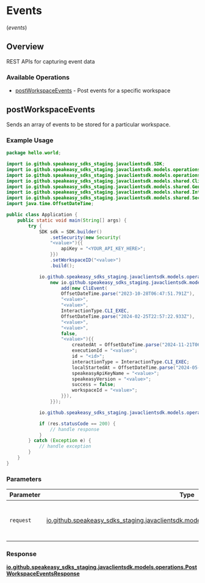 # Events
(*events*)

## Overview

REST APIs for capturing event data

### Available Operations

* [postWorkspaceEvents](#postworkspaceevents) - Post events for a specific workspace

## postWorkspaceEvents

Sends an array of events to be stored for a particular workspace.

### Example Usage

```java
package hello.world;

import io.github.speakeasy_sdks_staging.javaclientsdk.SDK;
import io.github.speakeasy_sdks_staging.javaclientsdk.models.operations.PostWorkspaceEventsRequest;
import io.github.speakeasy_sdks_staging.javaclientsdk.models.operations.PostWorkspaceEventsResponse;
import io.github.speakeasy_sdks_staging.javaclientsdk.models.shared.CliEvent;
import io.github.speakeasy_sdks_staging.javaclientsdk.models.shared.GenerateBumpType;
import io.github.speakeasy_sdks_staging.javaclientsdk.models.shared.InteractionType;
import io.github.speakeasy_sdks_staging.javaclientsdk.models.shared.Security;
import java.time.OffsetDateTime;

public class Application {
    public static void main(String[] args) {
        try {
            SDK sdk = SDK.builder()
                .setSecurity(new Security(
                "<value>"){{
                    apiKey = "<YOUR_API_KEY_HERE>";
                }})
                .setWorkspaceID("<value>")
                .build();

            io.github.speakeasy_sdks_staging.javaclientsdk.models.operations.PostWorkspaceEventsRequest req = new PostWorkspaceEventsRequest(
                new io.github.speakeasy_sdks_staging.javaclientsdk.models.shared.CliEvent[]{{
                    add(new CliEvent(
                    OffsetDateTime.parse("2023-10-28T06:47:51.791Z"),
                    "<value>",
                    "<value>",
                    InteractionType.CLI_EXEC,
                    OffsetDateTime.parse("2024-02-25T22:57:22.933Z"),
                    "<value>",
                    "<value>",
                    false,
                    "<value>"){{
                        createdAt = OffsetDateTime.parse("2024-11-21T06:58:42.120Z");
                        executionId = "<value>";
                        id = "<id>";
                        interactionType = InteractionType.CLI_EXEC;
                        localStartedAt = OffsetDateTime.parse("2024-05-07T12:35:47.182Z");
                        speakeasyApiKeyName = "<value>";
                        speakeasyVersion = "<value>";
                        success = false;
                        workspaceId = "<value>";
                    }}),
                }});

            io.github.speakeasy_sdks_staging.javaclientsdk.models.operations.PostWorkspaceEventsResponse res = sdk.events.postWorkspaceEvents(req);

            if (res.statusCode == 200) {
                // handle response
            }
        } catch (Exception e) {
            // handle exception
        }
    }
}
```

### Parameters

| Parameter                                                                                                                                            | Type                                                                                                                                                 | Required                                                                                                                                             | Description                                                                                                                                          |
| ---------------------------------------------------------------------------------------------------------------------------------------------------- | ---------------------------------------------------------------------------------------------------------------------------------------------------- | ---------------------------------------------------------------------------------------------------------------------------------------------------- | ---------------------------------------------------------------------------------------------------------------------------------------------------- |
| `request`                                                                                                                                            | [io.github.speakeasy_sdks_staging.javaclientsdk.models.operations.PostWorkspaceEventsRequest](../../models/operations/PostWorkspaceEventsRequest.md) | :heavy_check_mark:                                                                                                                                   | The request object to use for the request.                                                                                                           |


### Response

**[io.github.speakeasy_sdks_staging.javaclientsdk.models.operations.PostWorkspaceEventsResponse](../../models/operations/PostWorkspaceEventsResponse.md)**

